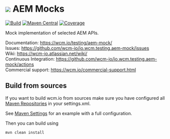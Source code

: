 <img src="https://wcm.io/images/favicon-16@2x.png"/> AEM Mocks
======
[![Build](https://github.com/wcm-io/io.wcm.testing.aem-mock/workflows/Build/badge.svg?branch=develop)](https://github.com/wcm-io/io.wcm.testing.aem-mock/actions?query=workflow%3ABuild+branch%3Adevelop)
[![Maven Central](https://img.shields.io/maven-central/v/io.wcm/io.wcm.testing.aem-mock)](https://repo1.maven.org/maven2/io/wcm/io.wcm.testing.aem-mock/)
[![Coverage](https://sonarcloud.io/api/project_badges/measure?project=wcm-io_io.wcm.testing.aem-mock&metric=coverage)](https://sonarcloud.io/summary/new_code?id=wcm-io_io.wcm.testing.aem-mock)

Mock implementation of selected AEM APIs.

Documentation: https://wcm.io/testing/aem-mock/<br/>
Issues: https://github.com/wcm-io/io.wcm.testing.aem-mock/issues<br/>
Wiki: https://wcm-io.atlassian.net/wiki/<br/>
Continuous Integration: https://github.com/wcm-io/io.wcm.testing.aem-mock/actions<br/>
Commercial support: https://wcm.io/commercial-support.html


## Build from sources

If you want to build wcm.io from sources make sure you have configured all [Maven Repositories](https://wcm.io/maven.html) in your settings.xml.

See [Maven Settings](https://github.com/wcm-io/io.wcm.testing.aem-mock/blob/develop/.maven-settings.xml) for an example with a full configuration.

Then you can build using

```
mvn clean install
```
